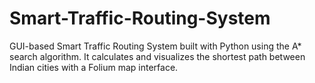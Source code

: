 # Smart-Traffic-Routing-System
GUI-based Smart Traffic Routing System built with Python using the A* search algorithm. It calculates and visualizes the shortest path between Indian cities with a Folium map interface.
